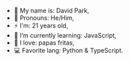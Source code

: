 - 👋 My name is: David Park,
- 👀 Pronouns: He/Him,
- ⚡ I'm: 21 years old,
- 🌱 I’m currently learning: JavaScript,
- 💞️ I love: papas fritas,
- 💻 Favorite lang: Python & TypeScript.

<!---
Davidpark193/Davidpark193 is a ✨ special ✨ repository because its `README.md` (this file) appears on your GitHub profile.
You can click the Preview link to take a look at your changes.
--->
